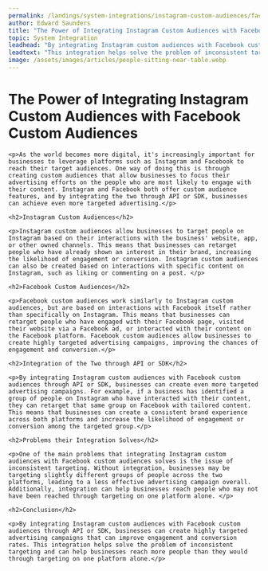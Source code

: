 ```yaml
---
permalink: /landings/system-integrations/instagram-custom-audiences/facebook-custom-audiences
author: Edward Saunders
title: "The Power of Integrating Instagram Custom Audiences with Facebook Custom Audiences"
topic: System Integration
leadhead: "By integrating Instagram custom audiences with Facebook custom audiences through API or SDK, businesses can create highly targeted advertising campaigns that can improve engagement and conversion rates"
leadtext: "This integration helps solve the problem of inconsistent targeting and can help businesses reach more people than they would through targeting on one platform alone."
image: /assets/images/articles/people-sitting-near-table.webp
---
```

<div class="arttext">	<h1>The Power of Integrating Instagram Custom Audiences with Facebook Custom Audiences</h1>

	<p>As the world becomes more digital, it's increasingly important for businesses to leverage platforms such as Instagram and Facebook to reach their target audiences. One way of doing this is through creating custom audiences that allow businesses to focus their advertising efforts on the people who are most likely to engage with their content. Instagram and Facebook both offer custom audience features, and by integrating the two through API or SDK, businesses can achieve even more targeted advertising.</p>

	<h2>Instagram Custom Audiences</h2>

	<p>Instagram custom audiences allow businesses to target people on Instagram based on their interactions with the business' website, app, or other owned channels. This means that businesses can retarget people who have already shown an interest in their brand, increasing the likelihood of engagement or conversion. Instagram custom audiences can also be created based on interactions with specific content on Instagram, such as liking or commenting on a post. </p>

	<h2>Facebook Custom Audiences</h2>

	<p>Facebook custom audiences work similarly to Instagram custom audiences, but are based on interactions with Facebook itself rather than specifically on Instagram. This means that businesses can retarget people who have engaged with their Facebook page, visited their website via a Facebook ad, or interacted with their content on the Facebook platform. Facebook custom audiences allow businesses to create highly targeted advertising campaigns, improving the chances of engagement and conversion.</p>

	<h2>Integration of the Two through API or SDK</h2>

	<p>By integrating Instagram custom audiences with Facebook custom audiences through API or SDK, businesses can create even more targeted advertising campaigns. For example, if a business has identified a group of people on Instagram who have interacted with their content, they can retarget that same group on Facebook with tailored content. This means that businesses can create a consistent brand experience across both platforms and increase the likelihood of engagement or conversion among the targeted group.</p>

	<h2>Problems their Integration Solves</h2>

	<p>One of the main problems that integrating Instagram custom audiences with Facebook custom audiences solves is the issue of inconsistent targeting. Without integration, businesses may be targeting slightly different groups of people across the two platforms, leading to a less effective advertising campaign overall. Additionally, integration can help businesses reach people who may not have been reached through targeting on one platform alone. </p>

	<h2>Conclusion</h2>

	<p>By integrating Instagram custom audiences with Facebook custom audiences through API or SDK, businesses can create highly targeted advertising campaigns that can improve engagement and conversion rates. This integration helps solve the problem of inconsistent targeting and can help businesses reach more people than they would through targeting on one platform alone.</p>

</div>